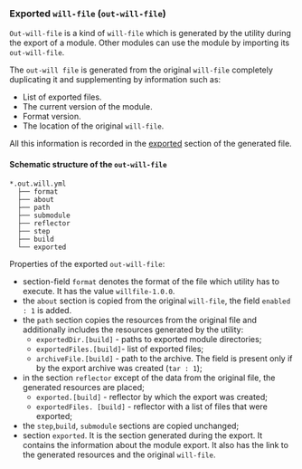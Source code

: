 ### Exported <code>will-file</code> (<code>out-will-file</code>)

  <code>Out-will-file</code> is a kind of <code>will-file</code> which is generated by the utility during the export of a module. Other modules can use the module by importing its <code>out-will-file</code>.

  The `out-will file` is generated from the original `will-file` completely duplicating it and supplementing by information such as:

  - List of exported files.
  - The current version of the module.
  - Format version.
  - The location of the original `will-file`.

  All this information is recorded in the [exported](SectionExported.md) section of the generated file.

  #### Schematic structure of the `out-will-file`  

  ```
  *.out.will.yml
    ├── format
    ├── about
    ├── path
    ├── submodule
    ├── reflector
    ├── step
    ├── build
    └── exported

  ```

  Properties of the exported `out-will-file`:
  - section-field `format` denotes the format of the file which utility has to execute. It has the value `willfile-1.0.0`.
  - the `about` section is copied from the original `will-file`, the field  `enabled : 1` is added.
  - the `path` section copies the resources from the original file and additionally includes the resources generated by the utility:
    -  `exportedDir.[build]` - paths to exported module directories;  
    - `exportedFiles.[build]`- list of exported files;
    - `archiveFile.[build]` -  path to the archive. The field is present only if by the export archive was created  (`tar : 1`);
  - in the section `reflector` except of the data from the original file, the generated resources are placed;
    - `exported.[build]` - reflector by which the export was created;
    - `exportedFiles. [build]` - reflector with a list of files that were exported;
  - the  `step`,`build`, `submodule` sections are copied unchanged;
  - section `exported`. It is the section generated during the export. It contains the information about the module export. It also has the link to the generated resources and the original `will-file`.
